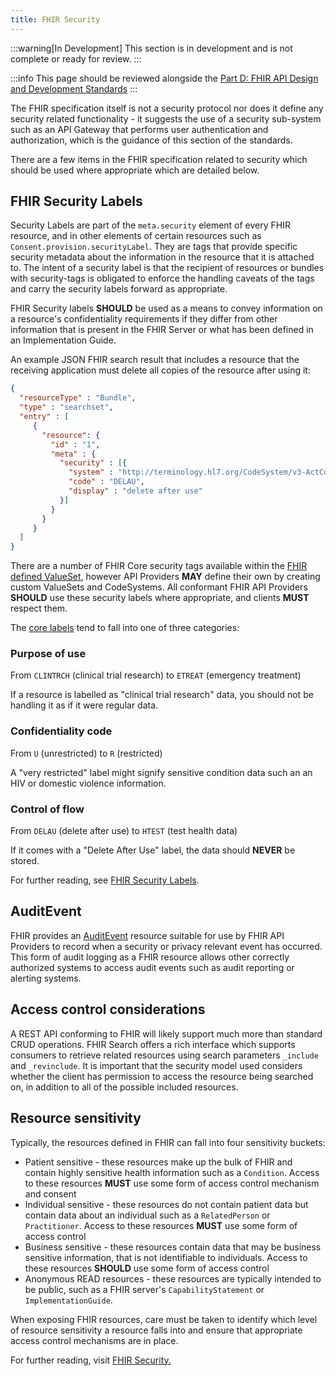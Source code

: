 ```yaml
---
title: FHIR Security
---
```

:::warning[In Development]
This section is in development and is not complete or ready for review.
:::

:::info
This page should be reviewed alongside the [Part D: FHIR API Design and Development Standards](../fhir-api-standard/index.md)
:::

The FHIR specification itself is not a security protocol nor does it define any security related functionality - it suggests the use of a security sub-system such as an API Gateway that performs user authentication and authorization, which is the guidance of this section of the standards.

There are a few items in the FHIR specification related to security which should be used where appropriate which are detailed below.

## FHIR Security Labels

Security Labels are part of the `meta.security` element of every FHIR resource, and in other elements of certain resources such as `Consent.provision.securityLabel`. They are tags that provide specific security metadata about the information in the resource that it is attached to. The intent of a security label is that the recipient of resources or bundles with security-tags is obligated to enforce the handling caveats of the tags and carry the security labels forward as appropriate.

FHIR Security labels **SHOULD** be used as a means to convey information on a resource's confidentiality requirements if they differ from other information that is present in the FHIR Server or what has been defined in an Implementation Guide.

An example JSON FHIR search result that includes a resource that the receiving application must delete all copies of the resource after using it:

```json
{
  "resourceType" : "Bundle",
  "type" : "searchset",
  "entry" : [
     {
       "resource": {
         "id" : "1",
         "meta" : {
           "security" : [{
             "system" : "http://terminology.hl7.org/CodeSystem/v3-ActCode",
             "code" : "DELAU",
             "display" : "delete after use"
           }]
         }
       }
     }
  ]
}

```

There are a number of FHIR Core security tags available within the [FHIR defined ValueSet](https://hl7.org/fhir/R4/valueset-security-labels.html), however API Providers **MAY** define their own by creating custom ValueSets and CodeSystems. All conformant FHIR API Providers **SHOULD** use these security labels where appropriate, and clients **MUST** respect them.

The [core labels](https://hl7.org/fhir/R4/valueset-security-labels.html) tend to fall into one of three categories:

### Purpose of use

From `CLINTRCH` (clinical trial research) to `ETREAT` (emergency treatment)

If a resource is labelled as "clinical trial research" data, you should not be handling it as if it were regular data.

### Confidentiality code

From `U` (unrestricted) to `R` (restricted)

A "very restricted" label might signify sensitive condition data such an an HIV or domestic violence information.

### Control of flow

From `DELAU` (delete after use) to `HTEST` (test health data)

If it comes with a "Delete After Use" label, the data should **NEVER** be stored.

For further reading, see [FHIR Security Labels](https://build.fhir.org/security-labels.html).

## AuditEvent

FHIR provides an [AuditEvent](https://build.fhir.org/auditevent.html) resource suitable for use by FHIR API Providers to record when a security or privacy relevant event has occurred. This form of audit logging as a FHIR resource allows other correctly authorized systems to access audit events such as audit reporting or alerting systems.

## Access control considerations

A REST API conforming to FHIR will likely support much more than standard CRUD operations. FHIR Search offers a rich interface which supports consumers to retrieve related resources using search parameters `_include` and `_revinclude`. It is important that the security model used considers whether the client has permission to access the resource being searched on, in addition to all of the possible included resources.

## Resource sensitivity

Typically, the resources defined in FHIR can fall into four sensitivity buckets:

- Patient sensitive - these resources make up the bulk of FHIR and contain highly sensitive health information such as a `Condition`. Access to these resources **MUST** use some form of access control mechanism and consent
- Individual sensitive - these resources do not contain patient data but contain data about an individual such as a `RelatedPerson` or `Practitioner`. Access to these resources **MUST** use some form of access control
- Business sensitive - these resources contain data that may be business sensitive information, that is not identifiable to individuals. Access to these resources **SHOULD** use some form of access control
- Anonymous READ resources - these resources are typically intended to be public, such as a FHIR server's `CapabilityStatement` or `ImplementationGuide`.

When exposing FHIR resources, care must be taken to identify which level of resource sensitivity a resource falls into and ensure that appropriate access control mechanisms are in place.

For further reading, visit [FHIR Security.](https://build.fhir.org/security.html)
